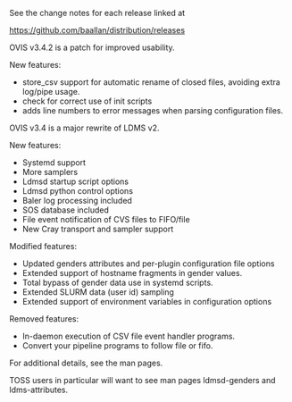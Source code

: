 
See the change notes for each release linked at

https://github.com/baallan/distribution/releases


OVIS v3.4.2 is a patch for improved usability.

New features:

* store_csv support for automatic rename of closed files, avoiding extra log/pipe usage.
* check for correct use of init scripts
* adds line numbers to error messages when parsing configuration files.

OVIS v3.4 is a major rewrite of LDMS v2.

New features:

* Systemd support
* More samplers
* Ldmsd startup script options
* Ldmsd python control options
* Baler log processing included
* SOS database included
* File event notification of CVS files to FIFO/file
* New Cray transport and sampler support

Modified features:

* Updated genders attributes and per-plugin configuration file options
* Extended support of hostname fragments in gender values.
* Total bypass of gender data use in systemd scripts.
* Extended SLURM data (user id) sampling
* Extended support of environment variables in configuration options

Removed features:

* In-daemon execution of CSV file event handler programs.
 * Convert your pipeline programs to follow file or fifo.

For additional details, see the man pages.

TOSS users in particular will want to see man pages ldmsd-genders and ldms-attributes.
